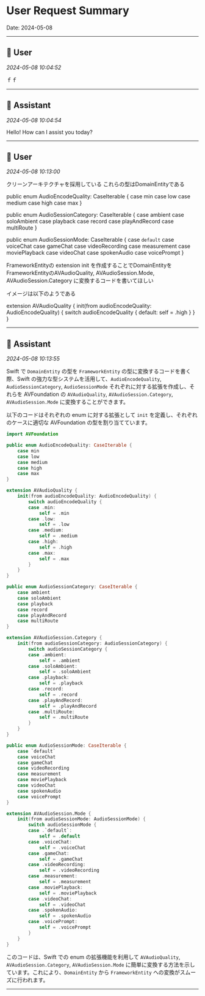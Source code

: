 # User Request Summary

Date: 2024-05-08

---

## 👤 User
*2024-05-08 10:04:52*

ｆｆ

---

## 🤖 Assistant
*2024-05-08 10:04:54*

Hello! How can I assist you today?

---

## 👤 User
*2024-05-08 10:13:00*

クリーンアーキテクチャを採用している
これらの型はDomainEntityである

public enum AudioEncodeQuality: CaseIterable {
    case min
    case low
    case medium
    case high
    case max
}

public enum AudioSessionCategory: CaseIterable {
    case ambient
    case soloAmbient
    case playback
    case record
    case playAndRecord
    case multiRoute
}

public enum AudioSessionMode: CaseIterable {
    case `default`
    case voiceChat
    case gameChat
    case videoRecording
    case measurement
    case moviePlayback
    case videoChat
    case spokenAudio
    case voicePrompt
}

FrameworkEntityの extension init を作成することでDomainEntityをFrameworkEntityのAVAudioQuality, AVAudioSession.Mode, AVAudioSession.Category に変換するコードを書いてほしい

イメージは以下のようである

extension AVAudioQuality {
    init(from audioEncodeQuality: AudioEncodeQuality) {
        switch audioEncodeQuality {
        default:
            self = .high
        }
    }
}

---

## 🤖 Assistant
*2024-05-08 10:13:55*

Swift で `DomainEntity` の型を `FrameworkEntity` の型に変換するコードを書く際、Swift の強力な型システムを活用して、`AudioEncodeQuality`, `AudioSessionCategory`, `AudioSessionMode` それぞれに対する拡張を作成し、それらを AVFoundation の `AVAudioQuality`, `AVAudioSession.Category`, `AVAudioSession.Mode` に変換することができます。

以下のコードはそれぞれの enum に対する拡張として `init` を定義し、それぞれのケースに適切な AVFoundation の型を割り当てています。

```swift
import AVFoundation

public enum AudioEncodeQuality: CaseIterable {
    case min
    case low
    case medium
    case high
    case max
}

extension AVAudioQuality {
    init(from audioEncodeQuality: AudioEncodeQuality) {
        switch audioEncodeQuality {
        case .min:
            self = .min
        case .low:
            self = .low
        case .medium:
            self = .medium
        case .high:
            self = .high
        case .max:
            self = .max
        }
    }
}

public enum AudioSessionCategory: CaseIterable {
    case ambient
    case soloAmbient
    case playback
    case record
    case playAndRecord
    case multiRoute
}

extension AVAudioSession.Category {
    init(from audioSessionCategory: AudioSessionCategory) {
        switch audioSessionCategory {
        case .ambient:
            self = .ambient
        case .soloAmbient:
            self = .soloAmbient
        case .playback:
            self = .playback
        case .record:
            self = .record
        case .playAndRecord:
            self = .playAndRecord
        case .multiRoute:
            self = .multiRoute
        }
    }
}

public enum AudioSessionMode: CaseIterable {
    case `default`
    case voiceChat
    case gameChat
    case videoRecording
    case measurement
    case moviePlayback
    case videoChat
    case spokenAudio
    case voicePrompt
}

extension AVAudioSession.Mode {
    init(from audioSessionMode: AudioSessionMode) {
        switch audioSessionMode {
        case .`default`:
            self = .default
        case .voiceChat:
            self = .voiceChat
        case .gameChat:
            self = .gameChat
        case .videoRecording:
            self = .videoRecording
        case .measurement:
            self = .measurement
        case .moviePlayback:
            self = .moviePlayback
        case .videoChat:
            self = .videoChat
        case .spokenAudio:
            self = .spokenAudio
        case .voicePrompt:
            self = .voicePrompt
        }
    }
}
```

このコードは、Swift での enum の拡張機能を利用して `AVAudioQuality`, `AVAudioSession.Category`, `AVAudioSession.Mode` に簡単に変換する方法を示しています。これにより、`DomainEntity` から `FrameworkEntity` への変換がスムーズに行われます。

---
